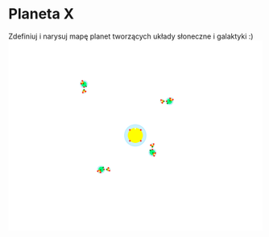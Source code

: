 # Planeta X
Zdefiniuj i narysuj mapę planet tworzących układy słoneczne i galaktyki :)
![alt text](https://github.com/mastach/planeta/blob/master/galaktyka.png)
